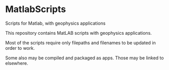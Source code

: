 # MatlabScripts
Scripts for Matlab, with geophysics applications

This repository contains MatLAB scripts with geophysics applications. 

Most of the scripts require only filepaths and filenames to be updated in order to work.

Some also may be compiled and packaged as apps. Those may be linked to elsewhere.
